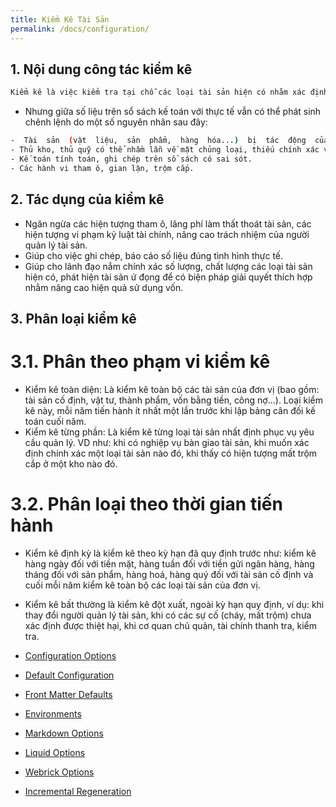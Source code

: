 ```yaml
---
title: Kiểm Kê Tài Sản 
permalink: /docs/configuration/
---
```


## 1. Nội dung công tác kiểm kê 
```sh
Kiểm kê là việc kiểm tra tại chỗ các loại tài sản hiện có nhằm xác định chính thức số thực có tài sản trong thực tế, phát hiện các khoản chênh lệnh giữa số thực tế so với số liệu trên sổ sách kế toán. 
```

* Nhưng giữa số liệu trên sổ sách kế toán với thực tế vẫn có thể phát sinh chênh lệnh do một số nguyên nhân sau đây: 
```sh
-  Tài  sản  (vật  liệu,  sản  phẩm,  hàng  hóa...)  bị  tác  động  của  môi trường tự nhiên làm cho hư hao, xuống cấp.
- Thủ kho, thủ quỹ có thể nhầm lẫn về mặt chủng loại, thiếu chính xác về mặt số lượng khi nhập, xuất, thu, chi... 
- Kế toán tính toán, ghi chép trên sồ sách có sai sót. 
- Các hành vi tham ô, gian lận, trộm cắp. 
```

## 2. Tác dụng của kiểm kê 
*  Ngăn ngừa các  hiện tượng tham  ô, lãng phí  làm  thất thoát tài sản, các hiện tượng vi phạm kỷ luật tài chính, nâng cao trách nhiệm của người quản lý tài sản. 
* Giúp cho việc ghi chép, báo cáo số liệu đúng tình hình thực tế. 
* Giúp cho lãnh đạo nắm chính xác số lượng, chất lượng các loại tài sản hiện có, phát hiện tài sản ứ đọng để có biện pháp giải quyết thích hợp nhằm nâng cao hiện quả sử dụng vốn. 

## 3. Phân loại kiểm kê 
# 3.1. Phân theo phạm vi kiểm kê 
* Kiểm kê toàn diện: Là kiểm kê toàn bộ các tài sản của đơn vị 
(bao gồm: tài  sản cố  định, vật tư, thành  phẩm, vốn bằng tiền, công 
nợ...). Loại kiểm kê này, mỗi năm tiến hành ít nhất một lần trước khi 
lập bảng cân đối kế toán cuối năm.  
* Kiểm kê từng phần: Là kiểm kê từng loại tài sản nhất định phục 
vụ yêu cầu quản lý. VD như: khi có nghiệp vụ bàn giao tài sản, khi 
muốn  xác  định  chính  xác  một  loại  tài  sản  nào  đó,  khi  thấy  có  hiện 
tượng mất trộm cắp ở một kho nào đó. 

# 3.2. Phân loại theo thời gian tiến hành 
* Kiểm kê định kỳ là kiểm kê theo kỳ hạn đã quy định trước như: 
kiểm kê hàng ngày đối với tiền mặt, hàng tuần đối với tiền gửi ngân 
hàng, hàng tháng đối với sản phẩm, hàng hoá, hàng quý đối với tài sản 
cố định và cuối mỗi năm kiểm kê toàn bộ các loại tài sản của đơn vị. 
* Kiểm kê bất thường là kiểm kê đột xuất, ngoài kỳ hạn quy định, 
ví dụ: khi thay đổi người quản lý tài sản, khi có các sự cố (cháy, mất 
trộm) chưa xác định được thiệt hại, khi cơ quan chủ quản, tài chính 
thanh tra, kiểm tra. 



















* [Configuration Options](/docs/configuration/options/)
* [Default Configuration](/docs/configuration/default/)
* [Front Matter Defaults](/docs/configuration/front-matter-defaults/)
* [Environments](/docs/configuration/environments/)
* [Markdown Options](/docs/configuration/markdown/)
* [Liquid Options](/docs/configuration/liquid/)
* [Webrick Options](/docs/configuration/webrick/)
* [Incremental Regeneration](/docs/configuration/incremental-regeneration/)
